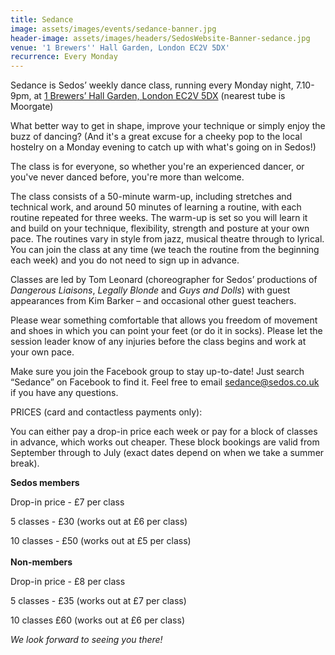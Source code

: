 ```yaml
---
title: Sedance
image: assets/images/events/sedance-banner.jpg
header-image: assets/images/headers/SedosWebsite-Banner-sedance.jpg
venue: '1 Brewers'' Hall Garden, London EC2V 5DX'
recurrence: Every Monday
---
```

Sedance is Sedos’ weekly dance class, running every Monday night, 7.10-9pm, at [1 Brewers’ Hall Garden, London EC2V 5DX](https://sedos.l3v5y.co.uk/venues/bhg) (nearest tube is Moorgate)

What better way to get in shape, improve your technique or simply enjoy the buzz of dancing? (And it's a great excuse for a cheeky pop to the local hostelry on a Monday evening to catch up with what's going on in Sedos!)

The class is for everyone, so whether you're an experienced dancer, or you've never danced before, you're more than welcome.

The class consists of a 50-minute warm-up, including stretches and technical work, and around 50 minutes of learning a routine, with each routine repeated for three weeks. The warm-up is set so you will learn it and build on your technique, flexibility, strength and posture at your own pace. The routines vary in style from jazz, musical theatre through to lyrical. You can join the class at any time (we teach the routine from the beginning each week) and you do not need to sign up in advance.

Classes are led by Tom Leonard (choreographer for Sedos’ productions of *Dangerous Liaisons*, *Legally Blonde* and *Guys and Dolls*) with guest appearances from Kim Barker – and occasional other guest teachers.

Please wear something comfortable that allows you freedom of movement and shoes in which you can point your feet (or do it in socks). Please let the session leader know of any injuries before the class begins and work at your own pace.

Make sure you join the Facebook group to stay up-to-date! Just search “Sedance” on Facebook to find it. Feel free to email sedance@sedos.co.uk if you have any questions.

PRICES (card and contactless payments only):

You can either pay a drop-in price each week or pay for a block of classes in advance, which works out cheaper. These block bookings are valid from September through to July (exact dates depend on when we take a summer break).

**Sedos members**

Drop-in price - £7 per class

5 classes - £30 (works out at £6 per class)

10 classes - £50 (works out at £5 per class)\
\
**Non-members**

Drop-in price - £8 per class

5 classes - £35 (works out at £7 per class)

10 classes £60 (works out at £6 per class)

*We look forward to seeing you there!*
